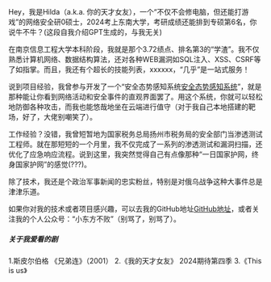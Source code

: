 Hey，我是Hilda（a.k.a. 你的天才女友），一个“不仅不会修电脑，但还能打游戏”的网络安全研0硕士，2024考上东南大学，考研成绩还能排到专硕第6名，你说牛不牛？(这段自我介绍GPT生成的，与我无关)

在南京信息工程大学本科阶段，我就是那个3.72绩点、排名第3的“学渣”。我不仅熟悉计算机网络、数据结构算法，还对各种WEB漏洞如SQL注入、XSS、CSRF等了如指掌。而且，我还有个超长的技能列表，xxxxxx，“几乎”是一站式服务！

说到项目经验，我曾参与开发了一个“安全态势感知系统[安全态势感知系统](https://github.com/kirsten-1/situationAwareness)”，就是那种能让你看到网络活动和安全事件的直观界面罢了。用这个系统，你就可以轻松地防御各种攻击，而我也能悠哉地坐在云端进行值守（对于我自己本地搭建的靶场，好了，大佬别嘲笑了）。

工作经验？没错，我曾短暂地为国家税务总局扬州市税务局的安全部门当渗透测试工程师。就在那短短的一个月里，我不仅完成了一系列的渗透测试和漏洞扫描，还优化了应急响应流程。说到这里，我突然觉得自己有点像那种“一日国家护网，终身国家护网”的感觉(???)。

除了技术，我还是个政治军事新闻的忠实粉丝，特别是对俄乌战争这种大事件总是津津乐道。

如果你对我的技术或者项目感兴趣，可以去我的GitHub地址[GitHub地址](https://github.com/kirsten-1)，或者关注我的个人公众号：“小东方不败”（别骂了，别骂了）。

##### 关于我爱看的剧
1.斯皮尔伯格 《兄弟连》（2001）
2.《我的天才女友》 2024期待第四季
3.《This is us》